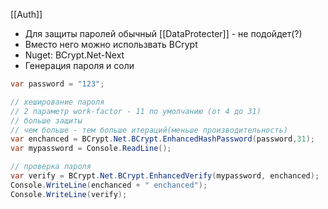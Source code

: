 [[Auth]]

- Для защиты паролей  обычный [[DataProtecter]] - не подойдет(?)
- Вместо него можно использвать BCrypt
- Nuget: BCrypt.Net-Next
- Генерация пароля и соли
```cs
var password = "123";

// хеширование пароля
// 2 параметр work-factor - 11 по умолчанию (от 4 до 31)
// больше защиты
// чем больше - тем больше итераций(меньше производительность)
var enchanced = BCrypt.Net.BCrypt.EnhancedHashPassword(password,31);
var mypassword = Console.ReadLine();

// проверка пароля
var verify = BCrypt.Net.BCrypt.EnhancedVerify(mypassword, enchanced);
Console.WriteLine(enchanced + " enchanced");
Console.WriteLine(verify);
```

